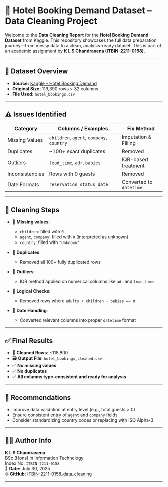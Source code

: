 # 🧼 Hotel Booking Demand Dataset – Data Cleaning Project

Welcome to the **Data Cleaning Report** for the **Hotel Booking Demand Dataset** from Kaggle. This repository showcases the full data preparation journey—from messy data to a clean, analysis-ready dataset. This is part of an academic assignment by **K L S Chandrasena (ITBIN-2211-0158)**.

---

## 📁 Dataset Overview

- **Source:** [Kaggle – Hotel Booking Demand](https://www.kaggle.com/datasets/jessemostipak/hotel-booking-demand)
- **Original Size:** 119,390 rows × 32 columns
- **File Used:** `hotel_bookings.csv`

---

## ⚠️ Issues Identified

| Category        | Columns / Examples                     | Fix Method             |
|-----------------|----------------------------------------|------------------------|
| Missing Values  | `children`, `agent`, `company`, `country` | Imputation & Filling  |
| Duplicates      | ~100+ exact duplicates                 | Removed                |
| Outliers        | `lead_time`, `adr`, `babies`           | IQR-based treatment    |
| Inconsistencies | Rows with 0 guests                     | Removed                |
| Date Formats    | `reservation_status_date`              | Converted to `datetime` |

---

## 🔧 Cleaning Steps

- 🔹 **Missing values**:
  - `children`: filled with `0`
  - `agent`, `company`: filled with `0` (interpreted as unknown)
  - `country`: filled with `"Unknown"`
  
- 🔹 **Duplicates**:
  - Removed all 100+ fully duplicated rows
  
- 🔹 **Outliers**:
  - IQR method applied on numerical columns like `adr` and `lead_time`

- 🔹 **Logical Checks**:
  - Removed rows where `adults + children + babies == 0`

- 🔹 **Date Handling**:
  - Converted relevant columns into proper `datetime` format

---

## ✅ Final Results

- 🧮 **Cleaned Rows**: ~118,800
- 🗃️ **Output File**: `hotel_bookings_cleaned.csv`
- ✅ **No missing values**
- ✅ **No duplicates**
- ✅ **All columns type-consistent and ready for analysis**

---

## 📌 Recommendations

- Improve data validation at entry level (e.g., total guests > 0)
- Ensure consistent entry of `agent` and `company` fields
- Consider standardizing country codes or replacing with ISO Alpha-3

---

## 👨‍💻 Author Info

**K L S Chandrasena**  
BSc (Hons) in Information Technology  
Index No: `ITBIN-2211-0158`  
📅 **Date:** July 30, 2025  
🌐 **GitHub:** [ITBIN-2211-0158_data_cleaning](https://github.com/Lahiru20003/ITBIN-2211-0158_data_cleaning)

---



